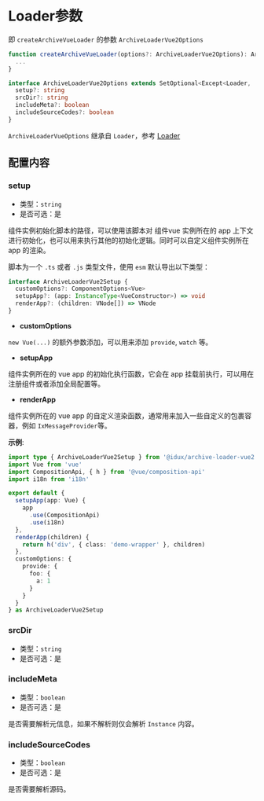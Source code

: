 # Loader参数

即 `createArchiveVueLoader` 的参数 `ArchiveLoaderVue2Options`

```ts
function createArchiveVueLoader(options?: ArchiveLoaderVue2Options): ArchiveLoaderVue2 {
  ...
}
```

```ts
interface ArchiveLoaderVue2Options extends SetOptional<Except<Loader, 'name'>, 'matched'> {
  setup?: string
  srcDir?: string
  includeMeta?: boolean
  includeSourceCodes?: boolean
}
```

`ArchiveLoaderVueOptions` 继承自 `Loader`，参考 [Loader](/loader/Brief)

## 配置内容

### setup

- 类型：`string`
- 是否可选：是

组件实例初始化脚本的路径，可以使用该脚本对 组件vue 实例所在的 app 上下文进行初始化，也可以用来执行其他的初始化逻辑。同时可以自定义组件实例所在 app 的渲染。

脚本为一个 `.ts` 或者 `.js` 类型文件，使用 `esm` 默认导出以下类型：

```ts
interface ArchiveLoaderVue2Setup {
  customOptions?: ComponentOptions<Vue>
  setupApp?: (app: InstanceType<VueConstructor>) => void
  renderApp?: (children: VNode[]) => VNode
}
```

- __customOptions__

`new Vue(...)` 的额外参数添加，可以用来添加 `provide`, `watch` 等。

- __setupApp__

组件实例所在的 vue app 的初始化执行函数，它会在 app 挂载前执行，可以用在注册组件或者添加全局配置等。

- __renderApp__

组件实例所在的 vue app 的自定义渲染函数，通常用来加入一些自定义的包裹容器，例如 `IxMessageProvider`等。

__示例__: 

```ts
import type { ArchiveLoaderVue2Setup } from '@idux/archive-loader-vue2'
import Vue from 'vue'
import CompositionApi, { h } from '@vue/composition-api'
import i18n from 'i18n'

export default {
  setupApp(app: Vue) {
    app
      .use(CompositionApi)
      .use(i18n)
  },
  renderApp(children) {
    return h('div', { class: 'demo-wrapper' }, children)
  },
  customOptions: {
    provide: {
      foo: {
        a: 1
      }
    }
  }
} as ArchiveLoaderVue2Setup
```

### srcDir

- 类型：`string`
- 是否可选：是

### includeMeta

- 类型：`boolean`
- 是否可选：是

是否需要解析元信息，如果不解析则仅会解析 `Instance` 内容。

### includeSourceCodes

- 类型：`boolean`
- 是否可选：是

是否需要解析源码。
